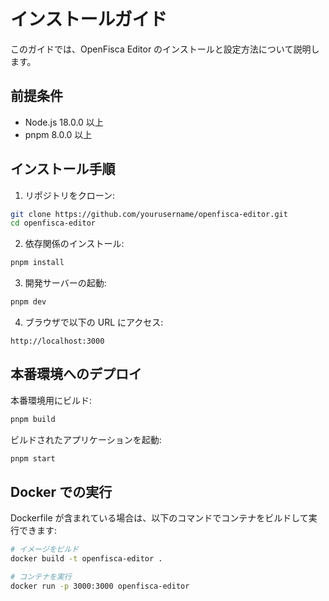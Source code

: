 # インストールガイド

このガイドでは、OpenFisca Editor のインストールと設定方法について説明します。

## 前提条件

- Node.js 18.0.0 以上
- pnpm 8.0.0 以上

## インストール手順

1. リポジトリをクローン:

```bash
git clone https://github.com/yourusername/openfisca-editor.git
cd openfisca-editor
```

2. 依存関係のインストール:

```bash
pnpm install
```

3. 開発サーバーの起動:

```bash
pnpm dev
```

4. ブラウザで以下の URL にアクセス:

```
http://localhost:3000
```

## 本番環境へのデプロイ

本番環境用にビルド:

```bash
pnpm build
```

ビルドされたアプリケーションを起動:

```bash
pnpm start
```

## Docker での実行

Dockerfile が含まれている場合は、以下のコマンドでコンテナをビルドして実行できます:

```bash
# イメージをビルド
docker build -t openfisca-editor .

# コンテナを実行
docker run -p 3000:3000 openfisca-editor

